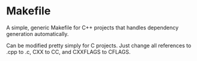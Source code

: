 # Makefile
A simple, generic Makefile for C++ projects that handles dependency generation automatically.

Can be modified pretty simply for C projects. Just change all references to .cpp to .c, CXX to CC, and CXXFLAGS to CFLAGS.
